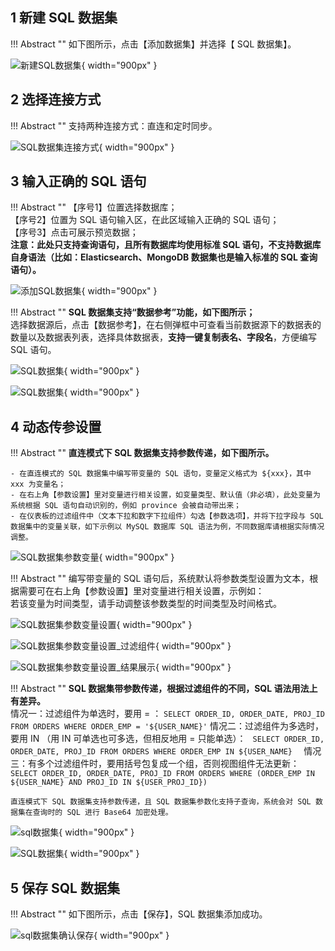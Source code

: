 ## 1 新建 SQL 数据集!!! Abstract ""    如下图所示，点击【添加数据集】并选择【 SQL 数据集】。![新建SQL数据集](../../img/dataset_configuration/新建SQL数据集.png){ width="900px" }## 2 选择连接方式!!! Abstract ""    支持两种连接方式：直连和定时同步。![SQL数据集连接方式](../../img/dataset_configuration/SQL数据集连接方式.png){ width="900px" }## 3 输入正确的 SQL 语句!!! Abstract ""    【序号1】位置选择数据库；      【序号2】位置为 SQL 语句输入区，在此区域输入正确的 SQL 语句；      【序号3】点击可展示预览数据；      **注意：此处只支持查询语句，且所有数据库均使用标准 SQL 语句，不支持数据库自身语法（比如：Elasticsearch、MongoDB 数据集也是输入标准的 SQL 查询语句）。**![添加SQL数据集](../../img/dataset_configuration/添加SQL数据集.png){ width="900px" }!!! Abstract ""    **SQL 数据集支持“数据参考”功能，如下图所示；**      选择数据源后，点击【数据参考】，在右侧弹框中可查看当前数据源下的数据表的数量以及数据表列表，选择具体数据表，**支持一键复制表名、字段名**，方便编写 SQL 语句。![SQL数据集](../../img/dataset_configuration/SQL数据集_数据参考.png){ width="900px" }![SQL数据集](../../img/dataset_configuration/SQL数据集_数据参考1.png){ width="900px" }## 4 动态传参设置!!! Abstract ""    **直连模式下 SQL 数据集支持参数传递，如下图所示。**    - 在直连模式的 SQL 数据集中编写带变量的 SQL 语句，变量定义格式为 ${xxx}，其中 xxx 为变量名；      - 在右上角【参数设置】里对变量进行相关设置，如变量类型、默认值（非必填），此处变量为系统根据 SQL 语句自动识别的，例如 province 会被自动带出来；      - 在仪表板的过滤组件中（文本下拉和数字下拉组件）勾选【参数选项】，并将下拉字段与 SQL 数据集中的变量关联，如下示例以 MySQL 数据库 SQL 语法为例，不同数据库请根据实际情况调整。![SQL数据集参数变量](../../img/dataset_configuration/SQL数据集参数变量.png){ width="900px" }!!! Abstract ""    编写带变量的 SQL 语句后，系统默认将参数类型设置为文本，根据需要可在右上角【参数设置】里对变量进行相关设置，示例如：      若该变量为时间类型，请手动调整该参数类型的时间类型及时间格式。![SQL数据集参数变量设置](../../img/dataset_configuration/SQL数据集参数变量设置.png){ width="900px" }![SQL数据集参数变量设置_过滤组件](../../img/dataset_configuration/SQL数据集参数变量设置_过滤组件.png){ width="900px" }![SQL数据集参数变量设置_结果展示](../../img/dataset_configuration/SQL数据集参数变量设置_结果展示.png){ width="900px" }!!! Abstract ""    **SQL 数据集带参数传递，根据过滤组件的不同，SQL 语法用法上有差异。**      情况一：过滤组件为单选时，要用 = ：    ```    SELECT ORDER_ID, ORDER_DATE, PROJ_ID FROM ORDERS WHERE ORDER_EMP = '${USER_NAME}'    ```    情况二：过滤组件为多选时，要用 IN （用 IN 可单选也可多选，但相反地用 = 只能单选）：    ```     SELECT ORDER_ID, ORDER_DATE, PROJ_ID FROM ORDERS WHERE ORDER_EMP IN ${USER_NAME}      ```    情况三：有多个过滤组件时，要用括号包复成一个组，否则视图组件无法更新：    ```    SELECT ORDER_ID, ORDER_DATE, PROJ_ID FROM ORDERS WHERE (ORDER_EMP IN ${USER_NAME} AND PROJ_ID IN ${USER_PROJ_ID})    ```    直连模式下 SQL 数据集支持参数传递，且 SQL 数据集参数化支持子查询，系统会对 SQL 数据集在查询时的 SQL 进行 Base64 加密处理。![sql数据集](../../img/dataset_configuration/SQL数据集_子查询.png){ width="900px" }![SQL数据集](../../img/dataset_configuration/SQL数据集_Base64加密.png){ width="900px" }## 5 保存 SQL 数据集!!! Abstract ""    如下图所示，点击【保存】，SQL 数据集添加成功。![sql数据集确认保存](../../img/dataset_configuration/sql数据集确认保存.png){ width="900px" }